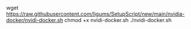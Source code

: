 wget https://raw.githubusercontent.com/ligums/SetupScript/new/main/nvidia-docker/nvidi-docker.sh
chmod +x nvidi-docker.sh
./nvidi-docker.sh
